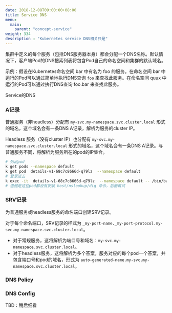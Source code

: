 ```yaml
---
date: 2018-12-08T09:00:00+08:00
title: Service DNS
menu:
  main:
    parent: "concept-service"
weight: 334
description : "Kubernetes service DNS相关只是"
---
```


集群中定义的每个服务（包括DNS服务器本身）都会分配一个DNS名称。默认情况下，客户端Pod的DNS搜索列表将包含Pod自己的命名空间和集群的默认域名。

示例：假设在Kubernetes命名空间 bar 中有名为 foo 的服务。在命名空间 bar 中运行的Pod可以通过简单地执行DNS查询 `foo` 来查找此服务。在命名空间 quux 中运行的Pod可以通过执行DNS查询  foo.bar 来查找此服务。

Service的DNS

### A记录

普通服务（非headless）分配有 `my-svc.my-namespace.svc.cluster.local` 形式的域名，这个域名会有一条DNS A记录，解析为服务的cluster IP。

Headless 服务（没有cluster IP）也分配有 `my-svc.my-namespace.svc.cluster.local` 形式的域名，这个域名会有一条DNS A记录。与普通服务不同，将解析为服务所在的pod的IP集合。

```bash
# 列出pod
k get pods --namespace default
k get pod  details-v1-68c7c8666d-q79lz  --namespace default
# 登录进去
k exec -it  details-v1-68c7c8666d-q79lz  --namespace default -- /bin/bash
# 遗憾是这些pod都没有安装 host/nslookup/dig 命令，后面再试
```



### SRV记录

为普通服务或headless服务的命名端口创建SRV记录。

对于每个命名端口，SRV记录的样式为 `_my-port-name._my-port-protocol.my-svc.my-namespace.svc.cluster.local`。

- 对于常规服务，这将解析为端口号和域名：`my-svc.my-namespace.svc.cluster.local`。
- 对于headless服务，这将解析为多个答案，服务对应的每个pod一个答案，并包含端口号和pod的域名，形式为 `auto-generated-name.my-svc.my-namespace.svc.cluster.local`。


### DNS Policy

### DNS Config

TBD：稍后细看

### 


